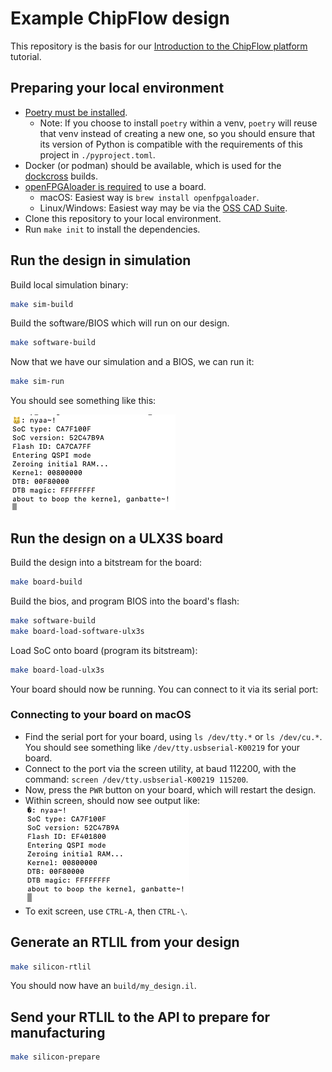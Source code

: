# Example ChipFlow design

This repository is the basis for our [Introduction to the ChipFlow platform](https://docs.chipflow.io/en/latest/tutorial-intro-chipflow-platform.html)
tutorial. 

## Preparing your local environment

 - [Poetry must be installed](https://python-poetry.org/docs/#installation). 
   - Note: If you choose to install `poetry` within a venv, `poetry` will reuse 
     that venv instead of creating a new one, so you should ensure that its 
     version of Python is compatible with the requirements of this project 
     in `./pyproject.toml`.
 - Docker (or podman) should be available, which is used for the 
   [dockcross](https://github.com/dockcross/dockcross) builds.
 - [openFPGAloader is required](https://trabucayre.github.io/openFPGALoader/guide/install.html) to use a board.
   - macOS: Easiest way is `brew install openfpgaloader`.
   - Linux/Windows: Easiest way may be via the [OSS CAD Suite](https://github.com/YosysHQ/oss-cad-suite-build).
 - Clone this repository to your local environment.
 - Run `make init` to install the dependencies.

## Run the design in simulation

Build local simulation binary:

```bash
make sim-build
```

Build the software/BIOS which will run on our design.

```bash
make software-build
```

Now that we have our simulation and a BIOS, we can run it:

```bash
make sim-run
```

You should see something like this:

![Simulation output](docs/simulation-output.png)

## Run the design on a ULX3S board

Build the design into a bitstream for the board:

```bash
make board-build
```

Build the bios, and program BIOS into the board's flash:

```bash
make software-build
make board-load-software-ulx3s
```

Load SoC onto board (program its bitstream):

```bash
make board-load-ulx3s
```

Your board should now be running. You can connect to it via its serial port:

### Connecting to your board on macOS

* Find the serial port for your board, using `ls /dev/tty.*` or `ls /dev/cu.*`. 
  You should see something like `/dev/tty.usbserial-K00219` for your board.
* Connect to the port via the screen utility, at baud 112200, with the command:
  `screen /dev/tty.usbserial-K00219 115200`.
* Now, press the `PWR` button on your board, which will restart the design.
* Within screen, should now see output like:
  ![Board output](docs/board-output.png)
* To exit screen, use `CTRL-A`, then `CTRL-\`.


## Generate an RTLIL from your design

```bash
make silicon-rtlil
```

You should now have an `build/my_design.il`.

## Send your RTLIL to the API to prepare for manufacturing

```bash
make silicon-prepare
```
